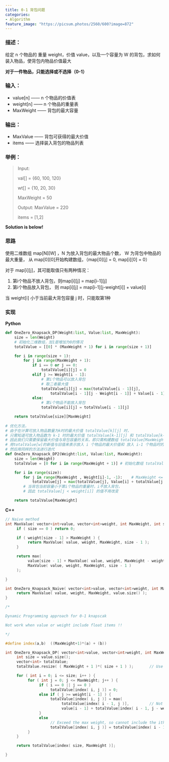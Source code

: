```yaml
---
title: 0-1 背包问题
categories:
- Algorithm
feature_image: "https://picsum.photos/2560/600?image=872"
---
```

<!-- more -->

### 描述：

给定 n 个物品的 重量 weight，价值 value，以及一个容量为 W 的背包，求如何装入物品，使背包内物品价值最大

**对于一件物品，只能选择或不选择（0-1）**

### 输入：

* value\[n\]   —— n 个物品的价值表 
*  weight\[n\] —— n 个物品的重量表 
* MaxWeight  —— 背包的最大容量

### 输出： 

* MaxValue —— 背包可获得的最大价值 
* items —— 选择装入背包的物品列表

### 举例： 

> Input: 
>
> val\[\] = {60, 100, 120} 
>
> wt\[\] = {10, 20, 30} 
>
> MaxWeight = 50
>
> Output: MaxValue = 220
>
>  items = \[1,2\]

**Solution is below!**

### 思路

使用二维数组 map\[N\]\[W\] ，N 为放入背包的最大物品个数， W 为背包中物品的最大重量， 从 map\[0\]\[0\]开始构建数组，（map\[0\]\[j\] = 0, map\[i\]\[0\] = 0）

对于 map\[i\]\[j\]，其可能取值只有两种情况： 

1. 第i个物品不放人背包，则map\[i\]\[j\] = map\[i-1\]\[j\] 
2. 第i个物品放入背包， 则 map\[i\]\[j\] = map\[i-1\]\[j-weight\[i\]\] + value\[i\]

当 weight\[i\] 小于当前最大背包容量 j 时，只能取第1种

### 实现

**Python**
```python
def OneZero_Knapsack_DP(Weight:list, Value:list, MaxWeight):
	size = len(Weight)
	# 初始化二维数组，加1是增加为0的情况
	totalValue = [[0] * (MaxWeight + 1) for i in range(size + 1)]

	for i in range(size + 1):
		for j in range(MaxWeight + 1):
			if i == 0 or j == 0:
				totalValue[i][j] = 0
			elif j >= Weight[i - 1]:
				# 第i个物品可以放入背包
				# 取二者最大值
				totalValue[i][j] = max(totalValue[i - 1][j], 
					totalValue[i - 1][j - Weight[i - 1]] + Value[i - 1])
			else:
				# 第i个物品不能放入背包
				totalValue[i][j] = totalValue[i - 1][j]

	return totalValue[size][MaxWeight]
	
# 优化方法，
# 由于在计算可放入物品数量为k时的最大价值 totalValue[k][j] 时，
# 只需知道可放入物品数为 k-1 时的最大价值 totalValue[k-1][j] 和 totalValue[k-1][j-w[k]]，
# 因此我们只需要保留最大价值与背包容量的关系，即只需构建数组 totalValue[MaxWeight+1]，
# 用totalValue[w]的新值与旧值来表示放入 i 个物品的最大价值和 放入 i-1 个物品时的最大价值
# 然后用同样的方法进行迭代
def OneZero_Knapsack_DP2(Weight:list, Value:list, MaxWeight):
	size = len(Weight)
	totalValue = [0 for i in range(MaxWeight + 1)] # 初始化数组 totalValue[MaxWeight+1]

	for i in range(size):
		for j in range(MaxWeight , Weight[i]-1, -1):	# MaxWeight <= j <= Weight[i]
			totalValue[j] = max(totalValue[j], Value[i] + totalValue[j - Weight[i]])
		# 当背包当前容量小于第i个物品的重量时，i不放入背包，
		# 因此 totalValue[j < weight[i]] 的值不用改变

	return totalValue[MaxWeight]
```

**C++**
```cpp
// Naive method
int MaxValue( vector<int>value, vector<int>weight, int MaxWeight, int size ) {
     if ( size == 0 ) return 0;

     if ( weight[size - 1] > MaxWeight ) {
          return MaxValue( value, weight, MaxWeight, size - 1 );
     }

     return max(
          value[size - 1] + MaxValue( value, weight, MaxWeight - weight[size - 1], size - 1 ),
          MaxValue( value, weight, MaxWeight, size - 1 )
     );

}

int OneZero_Knapsack_Naive( vector<int>value, vector<int>weight, int MaxWeight ) {
     return MaxValue( value, weight, MaxWeight, value.size() );
}

/*

Dynamic Programming approach for 0-1 knapscak

Not work when value or weight include float items !!

*/

#define index(a,b)  ((MaxWeight+1)*(a) + (b))

int OneZero_Knapsack_DP( vector<int>value, vector<int>weight, int MaxWeight ) {
     int size = value.size();
     vector<int> totalValue;
     totalValue.resize( ( MaxWeight + 1 )*( size + 1 ) );       // Use 1-D array to represent matrix tatalValue[size+1][MaxWeight+1]

     for ( int i = 0; i <= size; i++ ) {
          for ( int j = 0; j <= MaxWeight; j++ ) {
               if ( i == 0 || j == 0 )
                    totalValue[index( i, j )] = 0;
               else if ( j >= weight[i - 1] ) {
                    totalValue[index( i, j )] = max(
                         totalValue[index( i - 1, j )],         // Not include the ith item for max weight j
                         value[i - 1] + totalValue[index( i - 1, j - weight[i - 1] )] );     // Include the ith item
               }
               else
                    // Exceed the max weight, so cannot include the ith item
                    totalValue[index( i, j )] = totalValue[index( i - 1, j )];
          }
     }

     return totalValue[index( size, MaxWeight )];

}
```


